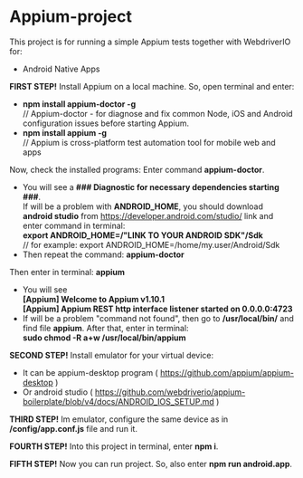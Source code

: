 # Appium-project

This project is for running a simple Appium tests together with WebdriverIO for:
* Android Native Apps

**FIRST STEP!** Install Appium on a local machine. So, open terminal and enter:
 * **npm install appium-doctor -g**   
 // Appium-doctor - for diagnose and fix common Node, iOS and Android configuration issues before starting Appium.
 * **npm install appium -g**   
 // Appium is cross-platform test automation tool for mobile web and apps  

Now, check the installed programs: 
 Enter command **appium-doctor**.  
* You will see a **### Diagnostic for necessary dependencies starting ###**.  
 If will be a problem with **ANDROID_HOME**, you should download **android studio** from https://developer.android.com/studio/ link and enter command in terminal:  
  **export ANDROID_HOME=/"LINK TO YOUR ANDROID SDK"/Sdk**  
  // for example: export ANDROID_HOME=/home/my.user/Android/Sdk
* Then repeat the command: **appium-doctor**

 Then enter in terminal: **appium**  
 * You will see   
**[Appium] Welcome to Appium v1.10.1  
   [Appium] Appium REST http interface listener started on 0.0.0.0:4723**
 * If will be a problem "command not found", then go to **/usr/local/bin/** and find file **appium**.
 After that, enter in terminal:  
 **sudo chmod -R a+w /usr/local/bin/appium**
 
**SECOND STEP!** Install emulator for your virtual device:   
  * It can be appium-desktop program ( https://github.com/appium/appium-desktop )
  * Or android studio ( https://github.com/webdriverio/appium-boilerplate/blob/v4/docs/ANDROID_IOS_SETUP.md )
  
**THIRD STEP!** Im emulator, configure the same device as in **/config/app.conf.js** file and run it.   

**FOURTH STEP!** Into this project in terminal, enter **npm i**.    

**FIFTH STEP!** Now you can run project. So, also enter **npm run android.app**.   
 